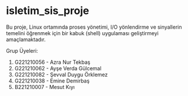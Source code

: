 # isletim_sis_proje
Bu proje, Linux ortamında proses yönetimi, I/O yönlendirme ve sinyallerin temelini öğrenmek için bir kabuk (shell) uygulaması geliştirmeyi amaçlamaktadır.

Grup Üyeleri:
1.	G221210056 - Azra Nur Tekbaş
2.	G221210062 - Ayşe Verda Gülcemal
3.	G221210082 - Şevval Duygu Örklemez
4.	G221210038 - Emine Demirbaş
5.	B221210007 - Mesut Kıyı
